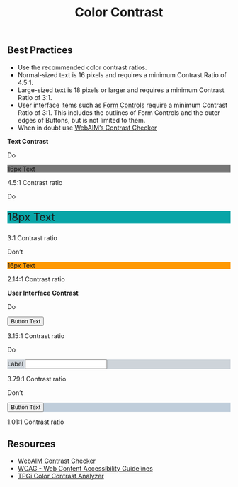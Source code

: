 ﻿---
title: Color Contrast
summary: Color Contrast is the contrast ratio between colors.
tags: color, contrast
layout: guide
eleventyNavigation:
  key: Color Contrast
  parent: Accessibility
  order: 3
  excerpt: Color Contrast is the contrast ratio between two colors.
  img: /img/illustrations/illus-color-contrast.svg
---

## Best Practices

- Use the recommended color contrast ratios.
- Normal-sized text is 16 pixels and requires a minimum Contrast Ratio of 4.5:1.
- Large-sized text is 18 pixels or larger and requires a minimum Contrast Ratio of 3:1.
- User interface items such as [Form Controls](/form-controls/) require a minimum Contrast Ratio of 3:1. This includes the outlines of Form Controls and the outer edges of Buttons, but is not limited to them.
- When in doubt use [WebAIM’s Contrast Checker](https://webaim.org/resources/contrastchecker/)

**Text Contrast**

<div class="row">
  <div class="col-12 col-md-6 col-lg-4">
    <div class="card border-0">
      <div class="card-header rounded-top border-0 py-2 bg-success">
        <p class="mb-0 text-white">
          <span class="fas fa-check mr-1 me-1" aria-hidden="true"></span>Do
        </p>
      </div>
      <div class="card-body d-flex flex-column justify-content-center align-items-center text-white pd-color-block" style="background-color: #767676!important;">
        <p class="mb-0 text-center">16px Text</p>
      </div>
      <div class="card-body">
        <p class="mb-0 fw-bold"><span class="fas fa-check text-success mr-1 me-1" aria-hidden="true"></span>4.5:1 Contrast ratio</p>
      </div>
    </div>
  </div>
  <div class="col-12 col-md-6 col-lg-4">
    <div class="card border-0">
      <div class="card-header rounded-top border-0 py-2 bg-success">
        <p class="mb-0 text-white">
          <span class="fas fa-check mr-1 me-1" aria-hidden="true"></span>Do
        </p>
      </div>
      <div class="card-body d-flex flex-column justify-content-center align-items-center bg-secondary text-white pd-color-block" style="font-size: 24px; background-color: #08A5A7!important;">
        <p class="mb-0 text-center text-white">18px Text</p>
      </div>
      <div class="card-body">
        <p class="mb-0 fw-bold"><span class="fas fa-check text-success mr-1 me-1" aria-hidden="true"></span>3:1 Contrast ratio</p>
      </div>
    </div>
  </div>
  <div class="col-12 col-md-6 col-lg-4">
    <div class="card border-0">
      <div class="card-header rounded-top border-0 py-2 bg-danger">
        <p class="mb-0 text-white">
          <span class="fas fa-times mr-1 me-1" aria-hidden="true"></span>Don’t
        </p>
      </div>
      <div class="card-body d-flex flex-column justify-content-center align-items-center bg-black text-white pd-color-block" style="background-color: #fe9903!important;">
        <p class="mb-0 text-center text-white">16px Text</p>
      </div>
      <div class="card-body">
        <p class="mb-0 fw-bold"><span class="fas fa-times text-danger mr-1 me-1" aria-hidden="true"></span>2.14:1 Contrast ratio</p>
      </div>
    </div>
  </div>
</div>

**User Interface Contrast**

<div class="row">
  <div class="col-12 col-md-6 col-lg-4">
    <div class="card border-0">
      <div class="card-header rounded-top border-0 py-2 bg-success">
        <p class="mb-0 text-white">
          <span class="fas fa-check mr-1 me-1" aria-hidden="true"></span>Do
        </p>
      </div>
      <div class="card-body d-flex flex-column justify-content-center align-items-center bg-black text-white pd-color-block">
        <p class="mb-0 text-center">
          <button type="button" class="btn btn-secondary">Button Text</button>
        </p>
      </div>
      <div class="card-body">
        <p class="mb-0 fw-bold"><span class="fas fa-check text-success mr-1 me-1" aria-hidden="true"></span>3.15:1 Contrast ratio</p>
      </div>
    </div>
  </div>
  <div class="col-12 col-md-6 col-lg-4">
    <div class="card border-0">
      <div class="card-header rounded-top border-0 py-2 bg-success">
        <p class="mb-0 text-white">
          <span class="fas fa-check mr-1 me-1" aria-hidden="true"></span>Do
        </p>
      </div>
      <div class="card-body d-flex flex-column justify-content-center align-items-center bg-black pd-color-block" style="background-color: #CED4DA!important;">
        <div class="form-group mb-0">
          <label for="colorTest1" class="label">
            <span class="fas fa-asterisk text-danger mr-1 me-1" aria-hidden="true"></span>Label</label>
          <input id="colorTest1" type="text" class="form-control">
        </div>
      </div>
      <div class="card-body">
        <p class="mb-0 fw-bold"><span class="fas fa-check text-success mr-1 me-1" aria-hidden="true"></span>3.79:1 Contrast ratio</p>
      </div>
    </div>
  </div>
  <div class="col-12 col-md-6 col-lg-4">
    <div class="card border-0">
      <div class="card-header rounded-top border-0 py-2 bg-danger">
        <p class="mb-0 text-white">
          <span class="fas fa-times mr-1 me-1" aria-hidden="true"></span>Don’t
        </p>
      </div>
      <div class="card-body d-flex flex-column justify-content-center align-items-center bg-black text-white pd-color-block" style="background-color: #C0CEDB!important;">
        <p class="mb-0 text-center">
          <button type="button" class="btn btn-warning">Button Text</button>
        </p>
      </div>
      <div class="card-body">
        <p class="mb-0 fw-bold"><span class="fas fa-times text-danger mr-1 me-1" aria-hidden="true"></span>1.01:1 Contrast ratio</p>
      </div>
    </div>
  </div>
</div>

## Resources
* [WebAIM Contrast Checker](https://webaim.org/resources/contrastchecker/)
* [WCAG - Web Content Accessibility Guidelines](https://www.w3.org/TR/WCAG21/)
* [TPGi Color Contrast Analyzer](https://www.tpgi.com/color-contrast-checker/)
